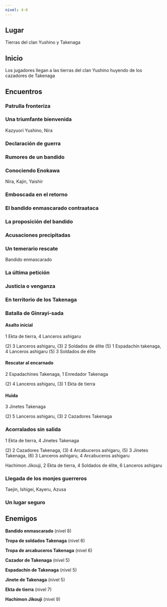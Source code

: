 ```yaml
---
nivel: 4-6
---
```


## Lugar

Tierras del clan Yushino y Takenaga

## Inicio

Los jugadores llegan a las tierras del clan Yushino huyendo de los cazadores de Takenaga

## Encuentros

### Patrulla fronteriza

### Una triumfante bienvenida

Kazyuori Yushino, Nira

### Declaración de guerra

### Rumores de un bandido

### Conociendo Enokawa

Nira, Kajin, Yaishir

### Emboscada en el retorno

### El bandido enmascarado contraataca

### La proposición del bandido

### Acusaciones precipitadas

### Un temerario rescate

Bandido enmascarado

### La última petición

### Justicia o venganza

### En territorio de los Takenaga

### Batalla de Ginrayi-sada

#### Asalto inicial

1 Ekta de tierra, 4 Lanceros ashigaru

(2) 3 Lanceros ashigaru, (3) 2 Soldados de élite (5) 1 Espadachín takenaga, 4 Lanceros ashigaru (5) 3 Soldados de élite

#### Rescatar al encarnado

2 Espadachines Takenaga, 1 Enredador Takenaga

(2) 4 Lanceros ashigaru, (3) 1 Ekta de tierra

#### Huida

3 Jinetes Takenaga

(2) 5 Lanceros ashigaru, (3) 2 Cazadores Takenaga

### Acorralados sin salida

1 Ekta de tierra, 4 Jinetes Takenaga

(2) 2 Cazadores Takenaga, (3) 4 Arcabuceros ashigaru, (5) 3 Jinetes Takenaga, (6) 3 Lanceros ashigaru, 4 Arcabuceros ashigaru

Hachimon Jikouji, 2 Ekta de tierra, 4 Soldados de élite, 6 Lanceros ashigaru

### Llegada de los monjes guerreros

Taejin, Ishigei, Kayeru, Azusa

### Un lugar seguro

## Enemigos

**Bandido enmascarado** (nivel 8)

**Tropa de soldados Takenaga** (nivel 6)

**Tropa de arcabuceros Takenaga** (nivel 6)

**Cazador de Takenaga** (nivel 5)

**Espadachín de Takenaga** (nivel 5)

**Jinete de Takenaga** (nivel 5)

**Ekta de tierra** (nivel 7)

**Hachimon Jikouji** (nivel 9)